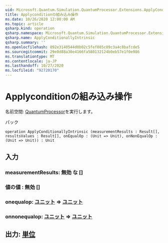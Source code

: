 ```yaml
---
uid: Microsoft.Quantum.Simulation.QuantumProcessor.Extensions.ApplyConditionallyIntrinsic
title: Applyconditionの組み込み操作
ms.date: 10/26/2020 12:00:00 AM
ms.topic: article
qsharp.kind: operation
qsharp.namespace: Microsoft.Quantum.Simulation.QuantumProcessor.Extensions
qsharp.name: ApplyConditionallyIntrinsic
qsharp.summary: ''
ms.openlocfilehash: 892e3140544d0b02c5fef085c89c3a4c8bafcde5
ms.sourcegitcommit: 29e0d88a30e4166fa580132124b0eb57e1f0e986
ms.translationtype: MT
ms.contentlocale: ja-JP
ms.lasthandoff: 10/27/2020
ms.locfileid: "92720170"
---
```

# <a name="applyconditionallyintrinsic-operation"></a>Applyconditionの組み込み操作

名前空間: [QuantumProcessor](xref:Microsoft.Quantum.Simulation.QuantumProcessor.Extensions)を実行します。

パック [](https://nuget.org/packages/)




```qsharp
operation ApplyConditionallyIntrinsic (measurementResults : Result[], resultsValues : Result[], onEqualOp : (Unit => Unit), onNonEqualOp : (Unit => Unit)) : Unit
```


## <a name="input"></a>入力

### <a name="measurementresults--__invalidresult__"></a>measurementResults: __無効 <Result> な__ []




### <a name="resultsvalues--__invalidresult__"></a>値の値 __: <Result> 無効__ []




### <a name="onequalop--unit--unit"></a>onequalop: [ユニット](xref:microsoft.quantum.lang-ref.unit) => [ユニット](xref:microsoft.quantum.lang-ref.unit) 




### <a name="onnonequalop--unit--unit"></a>onnonequalop: [ユニット](xref:microsoft.quantum.lang-ref.unit) => [ユニット](xref:microsoft.quantum.lang-ref.unit) 





## <a name="output--unit"></a>出力: [単位](xref:microsoft.quantum.lang-ref.unit)


